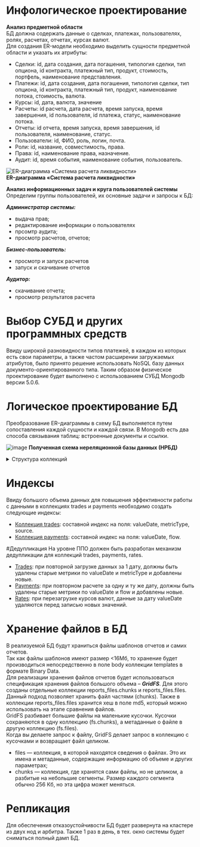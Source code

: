 # Инфологическое проектирование
**Анализ предметной области** </br>
БД должна содержать данные о сделках, платежах, пользователях, ролях, расчетах, отчетах, курсах валют.</br>
Для создания ER-модели необходимо выделить сущности предметной области и указать их атрибуты:
- Сделки: id, дата создания, дата погашения, типология сделки, тип опциона, id контракта, платежный тип, продукт, стоимость, портфель, наименование представления.
- Платежи: id, дата создания, дата погашения, типология сделки, тип опциона, id контракта, платежный тип, продукт, наименование потока, стоимость, валюта.
- Курсы: id, дата, валюта, значение
- Расчеты: id расчета, дата расчета, время запуска, время завершения, id пользователя, id платежа, статус, наименование потока.
- Отчеты: id отчета, время запуска, время завершения, id пользователя, наименование, статус.
- Пользователи: id, ФИО, роль, логин, почта.
- Роли: id, название, совместимость, права.
- Права: id, наименование права, назначение.
- Аудит: id, время события, наименование события, пользователь.


![ER–диаграмма «Система расчета ликвидности»](https://github.com/user-attachments/assets/db964de2-4a62-4bb6-a08b-17835ecbe9c1)</br>
**ER–диаграмма «Система расчета ликвидности»** </br>


**Анализ информационных задач и круга пользователей системы**</br>
Определим группы пользователей, их основные задачи и запросы к БД:</br>

***Администратор системы:***
- выдача прав;
- редактирование информации о пользователях
- прсомтр аудита;
- просмотр расчетов, отчетов;

***Бизнес-пользователь:***
- просмотр и запуск расчетов
- запуск и скачивание отчетов
  
***Аудитор:***
- скачивание отчета;
- просмотр результатов расчета

# Выбор СУБД и других программных средств
Ввиду широкой разновидности типов платежей, в каждом из которых есть свои параметры, а также частом расширении загружаемых атрибутов, было принято решение использовать NoSQL базу данных документо-ориентированного типа. Таким образом физическое проектирование будет выполнено с использованием СУБД Mongodb версии 5.0.6.

# Логическое проектирование БД
Преобразование ER–диаграммы в схему БД выполняется путем сопоставления каждой сущности и каждой связи. В Mongodb есть два способа связывания таблиц: встроенные документы и ссылки.

![image](https://github.com/user-attachments/assets/9d476a54-58ce-4af4-9781-09973ead2bc5)
**Полученная схема нереляционной базы данных (НРБД)**

<details>

  <summary>Структура коллекций</summary>

Таблица 1. Схема отношения Сделки (trades)
  |Содержание поля|Имя поля|Тип|Примечания|
|-|--------|----|---------------|
|Идентификатор|_id|ObjectId|первичный ключ
|Дата|valueDate|Timestamp|обязательное поле,<br/> в составе индекса, <br/> используется в дедупликации
|Стоимость|value|Double|обязательное поле
|Тип метрики|metricType|String|обязательное поле, <br/> в составе индекса, <br/>
|Источник|source|String|обязательное поле, <br/> в составе индекса
|Название представления|view|String|обязательное поле
|Инструмент|instrument|String|обязательное поле,<br/> (пример: USD/RUB)
|Портфель|portfolio|String|обязательное поле
|Номер контракта|contractNumber|Integer|обязательное поле
|Дата погашения|maturityDate|Date|обязательное поле
|Номер сделки|tradeNumber|Integer|обязательное поле
|Тип сделки|tradeType|String|обязательное поле
|Дата заключения сделки|tradeDate|Date|обязательное поле
|Валюта|currency|String|обязательное поле|

Таблица 2. Схема отношения Курсы (rates)
  |Содержание поля|Имя поля|Тип|Примечания|
|-|--------|----|---------------|
|Идентификатор|_id|ObjectId|**первичный ключ**
|Дата|valueDate|Timestamp|обязательное поле,<br/> дедупликация по дате
|Курс|value|Double|обязательное поле
|Валюта|currency|String|обязательное поле
|Валютная пара|currencyRate|String|обязательное поле
|Время загрузки|dateTime|Timestamp|обязательное поле|

Таблица 3.Схема отношения Статистика расчетов (calculationStatistics)
  |Содержание поля|Имя поля|Тип|Примечания|
|-|--------|----|---------------|
|Идентификатор|_id|ObjectId|**первичный ключ**
|Наименование расчета|calculatorName|String|обязательное поле,<br/> дедупликация по дате
|Пользователь запустил расчет|userName|String|обязательное поле,<br/> ***ссылка на коллекцию users***
|Дата создания|createDate|Timestamp|обязательное поле
|Дата расчета|generateDate|Date|обязательное поле
|Наименование потока|dataFlow|String|обязательное поле
|Статус расчета|status|String|обязательное поле|

Таблица 4. Схема отношения Платежи (payments)
  |Содержание поля|Имя поля|Тип|Примечания|
|-|--------|----|---------------|
|Идентификатор|_id|ObjectId|**первичный ключ**
|Дата|valueDate|Timestamp|обязательное поле,<br/> в составе индекса, <br/> используется в дедупликации
|Стоимость|value|Double|обязательное поле
|Тип метрики|flow|String|обязательное поле, <br/> в составе индекса, <br/> используется в дедупликации
|Инструмент|instrument|String|обязательное поле
|Портфель|portfolio|String|обязательное поле
|***Курс валюты***|***currencyRate*** <br/> currencyRate.currency <br/> currencyRate.value|***Array*** <br/> String <br/> Double |***Вложенный документ из коллекции rates***
|Номер контракта|contractNumber|Integer|обязательное поле
|Дата погашения|maturityDate|Date|обязательное поле
|Номер сделки|tradeNumber|Integer|обязательное поле
|Тип сделки|tradeType|String|обязательное поле <br/> (internal/external)
|Дата заключения сделки|tradeDate|Date|обязательное поле
|Тип транзакции|transactionType|String|обязательное поле <br/> (call/put)
|Опцион на покупку/продажу|buysell|String|обязательное поле
|Организация|legalEntity|String|обязательное поле
|Тип опциона|optionType|String|обязательное поле <br/> (american,european)
|Тип платежа|paymentType|String|обязательное поле <br/> (Forecast, Premium)
|Дата погашения|paymentDate|Date|обязательное поле
|***Данные по расчету***|***calculationData*** <br/> calculationData._id <br/> calculationData.name|***Array*** <br/> ObjectId <br/> String |***Вложенный документ из коллекции calculationStatistics***|

</details>

# Индексы
Ввиду большого объема данных для повышения эффективности работы с данными в коллекциях trades и payments необходимо создать следующие индексы: <br/>
- <u>Коллекция trades</u>: составной индекс на поля: valueDate, metricType, source.
- <u>Коллекция payments</u>: составной индекс на поля: valueDate, flow.

#Дедупликация
На уровне ППО должен быть разработан механизм дедупликации для коллекций trades, payments, rates.<br/>
- <u>Trades</u>: при повторной загрузке данных за 1 дату, должны быть удалены старые метрики по valueDate и metricType и добавлены новые.
- <u>Payments</u>: при повторном расчете за одну и ту же дату, должны быть удалены старые метрики по valueDate и flow и добавлены новые.
- <u>Rates</u>: при перезагрузке курсов валют, данные за дату valueDate удаляются перед записью новых значений.


# Хранение файлов в БД
В реализуемой БД будут храниться файлы шаблонов отчетов и самих отчетов. <br/>
Так как файлы шаблонов имеют размер <16Мб, то хранение будет производиться непосредственно в поле body коллекции templates в формате Binary Data.<br/>
Для реализации хранения файлов отчетов будет использоваться спецификация хранения файлов большого объема – ***GridFS***. Для этого созданы отдельные коллекции reports_files.chunks и reports_files.files. Данный подход позволяет хранить файл частями (chunks). Также в коллекции reports_files.files хранится хеш в поле md5, который можно использовать на этапе сравнения файлов.<br/>
GridFS разбивает большие файлы на маленькие кусочки. Кусочки сохраняются в одну коллекцию (fs.chunks), а метаданные о файле в другую коллекцию (fs.files). <br/>
Когда вы делаете запрос к файлу, GridFS делает запрос в коллекцию с кусочками и возвращает файл целиком.
- files — коллекция, в которой находятся сведения о файлах. Это их имена и метаданные, содержащие информацию об объеме и других параметрах;
- chunks — коллекция, где хранятся сами файлы, но не целиком, а разбитые на небольшие сегменты. Размер каждого сегмента обычно 256 Кб, но эта цифра может меняться.

# Репликация
Для обеспечения отказоустойчивости БД будет развернута на кластере из двух нод и арбитра. Также 1 раз в день, в тех. окно системы будет сниматься полный дамп БД.


